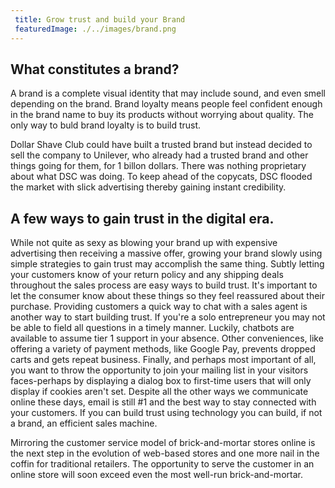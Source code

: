 ```yaml
---
 title: Grow trust and build your Brand
 featuredImage: ./../images/brand.png
---
```

## What constitutes a brand?
A brand is a complete visual identity that may include sound, and even smell depending on the brand. Brand loyalty means people feel confident enough in the brand name to buy its products without worrying about quality. The only way to buld brand loyalty is to build trust. 

Dollar Shave Club could have built a trusted brand but instead decided to sell the company to Unilever, who already had a trusted brand and other things going for them, for 1 billon dollars. There was nothing proprietary about what DSC was doing. To keep ahead of the copycats, DSC flooded the market with slick advertising thereby gaining instant credibility.

## A few ways to gain trust in the digital era.
While not quite as sexy as blowing your brand up with expensive advertising then receiving a massive offer, growing your brand slowly using simple strategies to gain trust may accomplish the same thing. Subtly letting your customers know of your return policy and any shipping deals throughout the sales process are easy ways to build trust. It's important to let the consumer know about these things so they feel reassured about their purchase. Providing customers a quick way to chat with a sales agent is another way to start building trust. If you're a solo entrepreneur you may not be able to field all questions in a timely manner. Luckily, chatbots are available to assume tier 1 support in your absence. Other conveniences, like offering a variety of payment methods, like Google Pay, prevents dropped carts and gets repeat business. Finally, and perhaps most important of all, you want to throw the opportunity to join your mailing list in your visitors faces-perhaps by displaying a dialog box to first-time users that will only display if cookies aren't set. Despite all the other ways we communicate online these days, email is still #1 and the best way to stay connected with your customers. If you can build trust using technology you can build, if not a brand, an efficient sales machine.

Mirroring the customer service model of brick-and-mortar stores online is the next step in the evolution of web-based stores and one more nail in the coffin for traditional retailers. The opportunity to serve the customer in an online store will soon exceed even the most well-run brick-and-mortar.